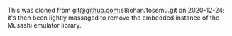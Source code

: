 This was cloned from git@github.com:e8johan/tosemu.git on 2020-12-24; it's then
been lightly massaged to remove the embedded instance of the Musashi emulator
library.

